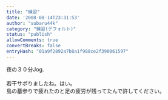 ```yaml
---
title: "練習"
date: '2008-08-14T23:31:53'
author: "subaru44k"
category: "練習(デフォルト)"
status: "publish"
allowComments: true
convertBreaks: false
entryHash: "01a9f2892a7b8a1f988ce2f390061597"
---
```

夜の３０分Jog.<br>
<br>
若干サボりましたね。はい。<br>
島の墓参りで疲れたのと足の疲労が残ってたんで許してください。
